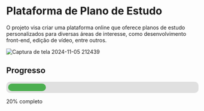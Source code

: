 # Plataforma de Plano de Estudo
O projeto visa criar uma plataforma online que oferece planos de estudo personalizados para diversas áreas de interesse, como desenvolvimento front-end, edição de vídeo, entre outros.

![Captura de tela 2024-11-05 212439](https://github.com/user-attachments/assets/bff99426-4b25-4118-91cf-038c3efd4080)

## Progresso
<div style="background-color: #e0e0e0; border-radius: 10px; width: 100%; padding: 5px;">
    <div style="width: 20%; background-color: #4CAF50; height: 20px; border-radius: 10px;"></div>
</div>
<p>20% completo</p>
